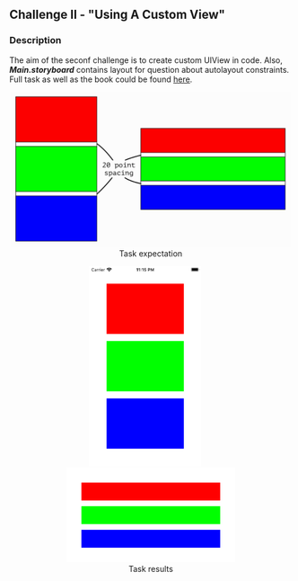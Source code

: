 ## Challenge II - "Using A Custom View"
### Description

The aim of the seconf challenge is to create custom UIView in code. Also, ***Main.storyboard*** contains layout for question about autolayout constraints. Full task as well as the book could be found [here](https://useyourloaf.com/autolayout/).

<p align="center">
  <img width="500" src="Media/Task.png">
  <br>
  <span>Task expectation</span>
</p>

<p align="center">
	<img width="200" style="padding-right: 20px;" src="Media/Result_1.png">
	<img width="300" src="Media/Result_2.png">
	<br>
  	<span>Task results</span>
</p>




